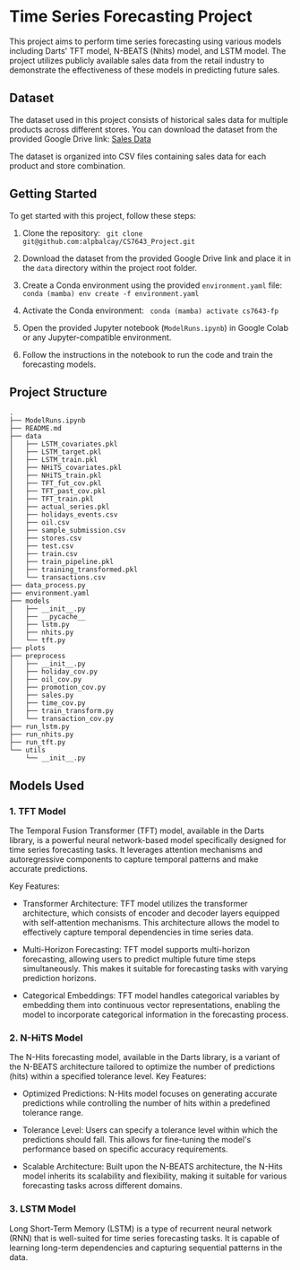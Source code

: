 # Time Series Forecasting Project

This project aims to perform time series forecasting using various models including Darts' TFT model, N-BEATS (Nhits) model, and LSTM model. The project utilizes publicly available sales data from the retail industry to demonstrate the effectiveness of these models in predicting future sales.

## Dataset

The dataset used in this project consists of historical sales data for multiple products across different stores. You can download the dataset from the provided Google Drive link: [Sales Data](https://drive.google.com/drive/folders/1tuMYXW6TrJo95FKUMu5VGiahwFzoqf8P?usp=sharing)

The dataset is organized into CSV files containing sales data for each product and store combination.

## Getting Started

To get started with this project, follow these steps:

1. Clone the repository:
``
git clone git@github.com:alpbalcay/CS7643_Project.git``

2. Download the dataset from the provided Google Drive link and place it in the `data` directory within the project root folder.

3. Create a Conda environment using the provided `environment.yaml` file:
``
conda (mamba) env create -f environment.yaml``

4. Activate the Conda environment:
``
conda (mamba) activate cs7643-fp``

5. Open the provided Jupyter notebook (`ModelRuns.ipynb`) in Google Colab or any Jupyter-compatible environment.

6. Follow the instructions in the notebook to run the code and train the forecasting models.

## Project Structure
```
.
├── ModelRuns.ipynb
├── README.md
├── data
│   ├── LSTM_covariates.pkl
│   ├── LSTM_target.pkl
│   ├── LSTM_train.pkl
│   ├── NHiTS_covariates.pkl
│   ├── NHiTS_train.pkl
│   ├── TFT_fut_cov.pkl
│   ├── TFT_past_cov.pkl
│   ├── TFT_train.pkl
│   ├── actual_series.pkl
│   ├── holidays_events.csv
│   ├── oil.csv
│   ├── sample_submission.csv
│   ├── stores.csv
│   ├── test.csv
│   ├── train.csv
│   ├── train_pipeline.pkl
│   ├── training_transformed.pkl
│   └── transactions.csv
├── data_process.py
├── environment.yaml
├── models
│   ├── __init__.py
│   ├── __pycache__
│   ├── lstm.py
│   ├── nhits.py
│   └── tft.py
├── plots
├── preprocess
│   ├── __init__.py
│   ├── holiday_cov.py
│   ├── oil_cov.py
│   ├── promotion_cov.py
│   ├── sales.py
│   ├── time_cov.py
│   ├── train_transform.py
│   └── transaction_cov.py
├── run_lstm.py
├── run_nhits.py
├── run_tft.py
└── utils
    └── __init__.py
```
## Models Used

### 1. TFT Model

The Temporal Fusion Transformer (TFT) model, available in the Darts library, is a powerful neural network-based model specifically designed for time series forecasting tasks. It leverages attention mechanisms and autoregressive components to capture temporal patterns and make accurate predictions.

Key Features:

*    Transformer Architecture: TFT model utilizes the transformer architecture, which consists of encoder and decoder layers equipped with self-attention mechanisms. This architecture allows the model to effectively capture temporal dependencies in time series data.

*    Multi-Horizon Forecasting: TFT model supports multi-horizon forecasting, allowing users to predict multiple future time steps simultaneously. This makes it suitable for forecasting tasks with varying prediction horizons.

*    Categorical Embeddings: TFT model handles categorical variables by embedding them into continuous vector representations, enabling the model to incorporate categorical information in the forecasting process.

### 2. N-HiTS Model

The N-Hits forecasting model, available in the Darts library, is a variant of the N-BEATS architecture tailored to optimize the number of predictions (hits) within a specified tolerance level.
Key Features:

* Optimized Predictions: N-Hits model focuses on generating accurate predictions while controlling the number of hits within a predefined tolerance range.

* Tolerance Level: Users can specify a tolerance level within which the predictions should fall. This allows for fine-tuning the model's performance based on specific accuracy requirements.

* Scalable Architecture: Built upon the N-BEATS architecture, the N-Hits model inherits its scalability and flexibility, making it suitable for various forecasting tasks across different domains.

### 3. LSTM Model

Long Short-Term Memory (LSTM) is a type of recurrent neural network (RNN) that is well-suited for time series forecasting tasks. It is capable of learning long-term dependencies and capturing sequential patterns in the data.
